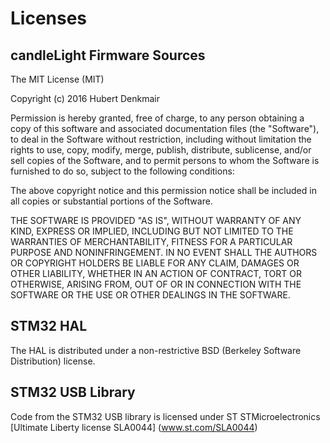 # Licenses

## candleLight Firmware Sources

The MIT License (MIT)

Copyright (c) 2016 Hubert Denkmair

Permission is hereby granted, free of charge, to any person obtaining a copy
of this software and associated documentation files (the "Software"), to deal
in the Software without restriction, including without limitation the rights
to use, copy, modify, merge, publish, distribute, sublicense, and/or sell
copies of the Software, and to permit persons to whom the Software is
furnished to do so, subject to the following conditions:

The above copyright notice and this permission notice shall be included in
all copies or substantial portions of the Software.

THE SOFTWARE IS PROVIDED "AS IS", WITHOUT WARRANTY OF ANY KIND, EXPRESS OR
IMPLIED, INCLUDING BUT NOT LIMITED TO THE WARRANTIES OF MERCHANTABILITY,
FITNESS FOR A PARTICULAR PURPOSE AND NONINFRINGEMENT. IN NO EVENT SHALL THE
AUTHORS OR COPYRIGHT HOLDERS BE LIABLE FOR ANY CLAIM, DAMAGES OR OTHER
LIABILITY, WHETHER IN AN ACTION OF CONTRACT, TORT OR OTHERWISE, ARISING FROM,
OUT OF OR IN CONNECTION WITH THE SOFTWARE OR THE USE OR OTHER DEALINGS IN
THE SOFTWARE.

## STM32 HAL
The HAL is distributed under a non-restrictive BSD (Berkeley Software 
Distribution) license.

## STM32 USB Library
Code from the STM32 USB library is licensed 
under ST STMicroelectronics 
[Ultimate Liberty license SLA0044] (www.st.com/SLA0044)
